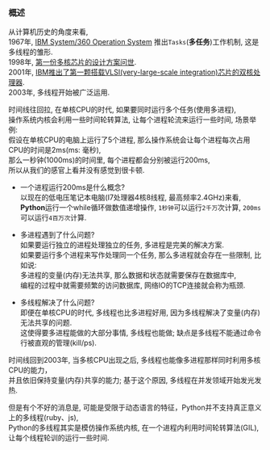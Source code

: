 ### 概述
从计算机历史的角度来看,   
1967年, [IBM System/360 Operation System](https://en.wikipedia.org/wiki/OS/360_and_successors#MVT) 推出`Tasks`(**多任务**)工作机制, 这是多线程的雏形.    
1998年, [第一份多核芯片的设计方案问世](https://medium.com/nerd-for-tech/multi-core-processors-53ee2899f90f).  
2001年, [IBM推出了第一颗搭载VLSI(very-large-scale integration)芯片的双核处理器](https://www.ibm.com/ibm/history/ibm100/us/en/icons/power4/).  
2003年, 多线程开始被广泛运用.  

时间线往回拉, 在单核CPU的时代, 如果要同时运行多个任务(使用多进程),   
操作系统内核会利用一些时间轮转算法, 让每个进程轮流来运行一些时间, 场景举例:  
假设在单核CPU的电脑上运行了5个进程, 那么操作系统会让每个进程每次占用CPU的时间是2ms(ms: 毫秒),   
那么一秒钟(1000ms)的时间里, 每个进程都会分别被运行200ms,  
所以从我们的感官上看并没有感觉到很卡顿.  

- 一个进程运行200ms是什么概念?  
  以现在的低电压笔记本电脑(I7处理器4核8线程, 最高频率2.4GHz)来看,  
  **Python**运行一个while循环做数值递增操作, `1秒钟`可以运行`2千万`次计算, `200ms`可以运行`4百万次`计算.  


- 多进程遇到了什么问题?  
  如果要运行独立的进程处理独立的任务, 多进程是完美的解决方案.  
  如果要运行多个进程来写作处理同一个任务, 那么多进程就会存在一些限制, 比如说:   
  多进程的变量(内存)无法共享, 那么数据和状态就需要保存在数据库中,   
  编程的过程中就需要频繁的访问数据库, 网络IO的TCP连接就会称为瓶颈.  


- 多线程解决了什么问题?  
  即便在单核CPU的时代, 多线程也比多进程好用, 因为多线程解决了变量(内存)无法共享的问题.  
  这使得要多进程能做的大部分事情, 多线程也能做; 缺点是多线程不能通过命令行被直观的管理(kill/ps).

时间线回到2003年, 当多核CPU出现之后, 多线程也能像多进程那样同时利用多核CPU的能力，  
并且依旧保持变量(内存)共享的能力; 基于这个原因, 多线程在并发领域开始发光发热.  

但是有个不好的消息是, 可能是受限于动态语言的特征，Python并不支持真正意义上的多线程(ruby、js),   
Python的多线程其实是模仿操作系统内核, 在一个进程内利用时间轮转算法(GIL), 让每个线程轮训的运行一些时间.
